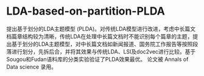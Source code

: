 # LDA-based-on-partition-PLDA
提出基于划分的LDA主题模型 (PLDA)。对传统LDA模型进行改进，考虑中长篇文档篇章结构较为清晰，传统LDA在处理中长篇文档时不能识别每个篇章的主题，提出基于划分的LDA主题模型，对中长篇文档如新闻报道、国务院工作报告等按照段落进行划分，先拆后合，并将其效果与传统LDA、LSI及doc2vec进行比较。基于Sougou和Fudan语料库的分类实验验证了PLDA效果最优。
论文被 Annals of Data science 录用。
